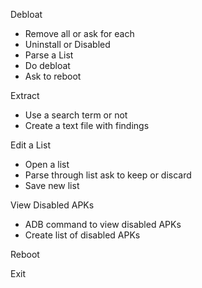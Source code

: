 Debloat
  - Remove all or ask for each
  - Uninstall or Disabled
  - Parse a List
  - Do debloat
  - Ask to reboot


Extract
  - Use a search term or not
  - Create a text file with findings


Edit a List
  - Open a list
  - Parse through list ask to keep or discard
  - Save new list


View Disabled APKs
  - ADB command to view disabled APKs
  - Create list of disabled APKs


Reboot


Exit